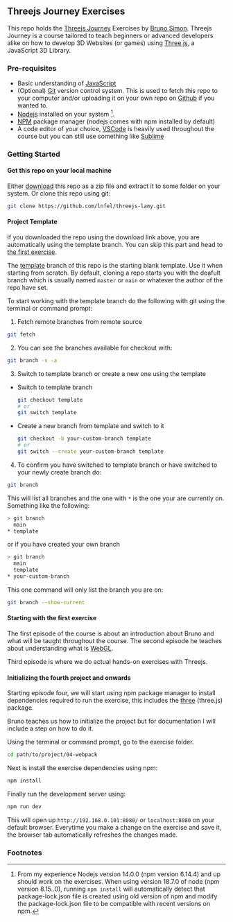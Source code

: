 ## Threejs Journey Exercises

This repo holds the [Threejs Journey](https://threejs-journey.com/) Exercises by [Bruno Simon](https://bruno-simon.com/). Threejs Journey is a course tailored to teach beginners or advanced developers alike on how to develop 3D Websites (or games) using [Three.js](https://threejs.org/), a JavaScript 3D Library.

### Pre-requisites

- Basic understanding of [JavaScript](https://developer.mozilla.org/en-US/docs/Web/JavaScript)
- (Optional) [Git](https://git-scm.com/) version control system. This is used to fetch this repo to your computer and/or uploading it on your own repo on [Github](https://github.com) if you wanted to.
- [Nodejs](https://nodejs.org/) installed on your system [^1].
- [NPM](https://www.npmjs.com/) package manager (nodejs comes with npm installed by default)
- A code editor of your choice, [VSCode](https://code.visualstudio.com/) is heavily used throughout the course but you can still use something like [Sublime](https://www.sublimetext.com/)

### Getting Started

#### Get this repo on your local machine

Either [download](https://github.com/lnfel/threejs-lamy/archive/refs/heads/template.zip) this repo as a zip file and extract it to some folder on your system. Or clone this repo using git:

```sh
git clone https://github.com/lnfel/threejs-lamy.git
```

#### Project Template

If you downloaded the repo using the download link above, you are automatically using the template branch. You can skip this part and head to [the first exercise](#starting-with-the-first-exercise).

The [template](https://github.com/lnfel/threejs-lamy/tree/template) branch of this repo is the starting blank template. Use it when starting from scratch. By default, cloning a repo starts you with the deafult branch which is usually named `master` or `main` or whatever the author of the repo have set.

To start working with the template branch do the following with git using the terminal or command prompt:

1. Fetch remote branches from remote source
```sh
git fetch
```

2. You can see the branches available for checkout with:
```sh
git branch -v -a
```

3. Switch to template branch or create a new one using the template
  - Switch to template branch
    ```sh
    git checkout template
    # or
    git switch template
    ```
  - Create a new branch from template and switch to it
    ```sh
    git checkout -b your-custom-branch template
    # or
    git switch --create your-custom-branch template
    ```

4. To confirm you have switched to template branch or have switched to your newly create branch do:

```sh
git branch
```

This will list all branches and the one with `*` is the one your are currently on. Something like the following:

```sh
> git branch
  main
* template
```
or if you have created your own branch
```sh
> git branch
  main
  template
* your-custom-branch
```

This one command will only list the branch you are on:
```sh
git branch --show-current
```

#### Starting with the first exercise

The first episode of the course is about an introduction about Bruno and what will be taught throughout the course. The second episode he teaches about understanding what is [WebGL](https://get.webgl.org/).

Third episode is where we do actual hands-on exercises with Threejs.

#### Initializing the fourth project and onwards

Starting episode four, we will start using npm package manager to install dependencies required to run the exercise, this includes the [three](https://www.npmjs.com/package/three) (three.js) package.

Bruno teaches us how to initialize the project but for documentation I will include a step on how to do it.

Using the terminal or command prompt, go to the exercise folder.

```sh
cd path/to/project/04-webpack
```

Next is install the exercise dependencies using npm:

```sh
npm install
```

Finally run the development server using:

```sh
npm run dev
```

This will open up `http://192.168.0.101:8080/` or `localhost:8080` on your default browser. Everytime you make a change on the exercise and save it, the browser tab automatically refreshes the changes made.

### Footnotes

[^1]: From my experience Nodejs version 14.0.0 (npm version 6.14.4) and up should work on the exercises. When using version 18.7.0 of node (npm version 8.15..0), running `npm install` will automatically detect that package-lock.json file is created using old version of npm and modify the package-lock.json file to be compatible with recent versions on npm.